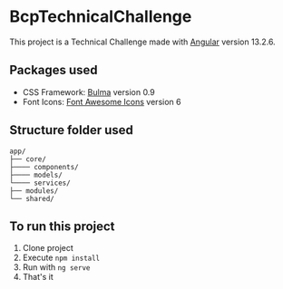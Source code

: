 # BcpTechnicalChallenge

This project is a Technical Challenge made with [Angular](https://angular.io/) version 13.2.6.

## Packages used

- CSS Framework: [Bulma](https://bulma.io/) version 0.9
- Font Icons: [Font Awesome Icons](https://www.npmjs.com/package/@fortawesome/angular-fontawesome) version 6

## Structure folder used

```
app/
├── core/
├──── components/
├──── models/
└──── services/
├── modules/
└── shared/
```

## To run this project

1. Clone project
2. Execute `npm install`
3. Run with `ng serve`
4. That's it
